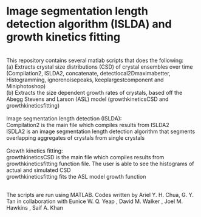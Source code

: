 # Image segmentation length detection algorithm (ISLDA) and growth kinetics fitting
 <br /> This repository contains several matlab scripts that does the following:
 <br /> (a) Extracts crystal size distributions (CSD) of crystal ensembles over time  (Compilation2, ISLDA2, concatenate, detectlocal2Dmaximabetter, Histogramming, ignorenoisepeaks, keeplargestcomponent and Miniphotoshop)
 <br /> (b) Extracts the size dependent growth rates of crystals, based off the Abegg Stevens and Larson (ASL) model (growthkineticsCSD and growthkineticsfitting)
 <br /> 
 <br /> Image segmentation length detection (ISLDA):
 <br /> Compilation2 is the main file which compiles results from ISLDA2
 <br /> ISDLA2 is an image segmentation length detection algorithm that segments overlapping aggregates of crystals from single crystals
 <br /> 
 <br /> Growth kinetics fitting:
 <br /> growthkineticsCSD is the main file which compiles results from growthkineticsfitting function file. The user is able to see the histograms of actual and simulated CSD
 <br /> growthkineticsfitting fits the ASL model growth function
 
 <br /> The scripts are run using MATLAB.
Codes written by Ariel Y. H. Chua,  G. Y. Tan in collaboration with Eunice W. Q. Yeap , David M. Walker , Joel M. Hawkins , Saif A. Khan 
